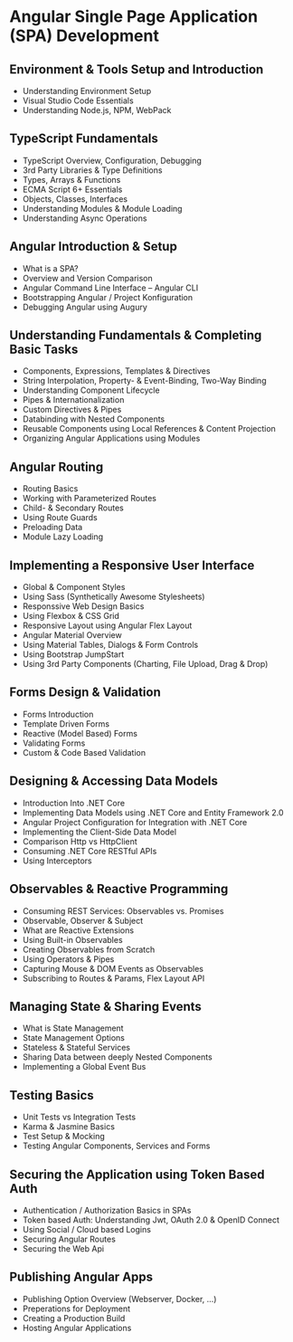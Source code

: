 # Angular Single Page Application (SPA) Development

## Environment & Tools Setup and Introduction

- Understanding Environment Setup
- Visual Studio Code Essentials
- Understanding Node.js, NPM, WebPack

## TypeScript Fundamentals

- TypeScript Overview, Configuration, Debugging
- 3rd Party Libraries & Type Definitions
- Types, Arrays & Functions
- ECMA Script 6+ Essentials
- Objects, Classes, Interfaces
- Understanding Modules & Module Loading
- Understanding Async Operations

## Angular Introduction & Setup

- What is a SPA?
- Overview and Version Comparison
- Angular Command Line Interface – Angular CLI
- Bootstrapping Angular / Project Konfiguration
- Debugging Angular using Augury

## Understanding Fundamentals & Completing Basic Tasks

- Components, Expressions, Templates & Directives
- String Interpolation, Property- & Event-Binding, Two-Way Binding
- Understanding Component Lifecycle
- Pipes & Internationalization
- Custom Directives & Pipes
- Databinding with Nested Components
- Reusable Components using Local References & Content Projection
- Organizing Angular Applications using Modules

## Angular Routing

- Routing Basics
- Working with Parameterized Routes
- Child- & Secondary Routes
- Using Route Guards
- Preloading Data
- Module Lazy Loading

## Implementing a Responsive User Interface

- Global & Component Styles
- Using Sass (Synthetically Awesome Stylesheets)
- Responssive Web Design Basics
- Using Flexbox & CSS Grid
- Responsive Layout using Angular Flex Layout
- Angular Material Overview
- Using Material Tables, Dialogs & Form Controls
- Using Bootstrap JumpStart
- Using 3rd Party Components (Charting, File Upload, Drag & Drop)

## Forms Design & Validation

- Forms Introduction
- Template Driven Forms
- Reactive (Model Based) Forms
- Validating Forms
- Custom & Code Based Validation

## Designing & Accessing Data Models

- Introduction Into .NET Core
- Implementing Data Models using .NET Core and Entity Framework 2.0
- Angular Project Configuration for Integration with .NET Core
- Implementing the Client-Side Data Model
- Comparison Http vs HttpClient
- Consuming .NET Core RESTful APIs
- Using Interceptors

## Observables & Reactive Programming

- Consuming REST Services: Observables vs. Promises
- Observable, Observer & Subject
- What are Reactive Extensions
- Using Built-in Observables
- Creating Observables from Scratch
- Using Operators & Pipes
- Capturing Mouse & DOM Events as Observables
- Subscribing to Routes & Params, Flex Layout API

## Managing State & Sharing Events

- What is State Management
- State Management Options
- Stateless & Stateful Services
- Sharing Data between deeply Nested Components
- Implementing a Global Event Bus

## Testing Basics

- Unit Tests vs Integration Tests
- Karma & Jasmine Basics
- Test Setup & Mocking
- Testing Angular Components, Services and Forms

## Securing the Application using Token Based Auth

- Authentication / Authorization Basics in SPAs
- Token based Auth: Understanding Jwt, OAuth 2.0 & OpenID Connect
- Using Social / Cloud based Logins
- Securing Angular Routes
- Securing the Web Api

## Publishing Angular Apps

- Publishing Option Overview (Webserver, Docker, …)
- Preperations for Deployment
- Creating a Production Build
- Hosting Angular Applications
